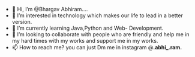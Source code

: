 - 👋 Hi, I’m @Bhargav Abhiram....
- 👀 I’m interested in technology which makes our life to lead in a better version.
- 🌱 I’m currently learning Java,Python and Web- Development.
- 💞️ I’m looking to collaborate with people who are friendly and help me in my hard times with my works and support me in my works.
- 📫 How to reach me? you can just Dm me in  instagram @__.abhi_.ram.__

<!---
abhi-beginner/abhi-beginner is a ✨ special ✨ repository because its `README.md` (this file) appears on your GitHub profile.
You can click the Preview link to take a look at your changes.
--->

